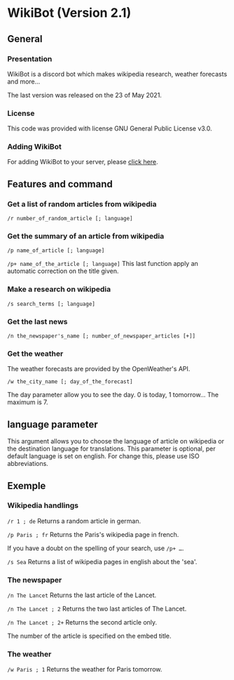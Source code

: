 # WikiBot (Version 2.1)

## General

### Presentation

WikiBot is a discord bot which makes wikipedia research, weather forecasts and more…

The last version was released on the 23 of May 2021.

### License

This code was provided with license GNU General Public License v3.0.

### Adding WikiBot

For adding WikiBot to your server, please [click here](https://discord.com/api/oauth2/authorize?client_id=731043686682591263&permissions=274877926400&scope=applications.commands%20bot).

## Features and command

### Get a list of random articles from wikipedia

`/r number_of_random_article [; language]`

### Get the summary of an article from wikipedia

`/p name_of_article [; language]`

`/p+ name_of_the_article [; language]`
This last function apply an automatic correction on the title given.

### Make a research on wikipedia

`/s search_terms [; language]`

### Get the last news

`/n the_newspaper's_name [; number_of_newspaper_articles [+]]`

### Get the weather

The weather forecasts are provided by the OpenWeather's API.

`/w the_city_name [; day_of_the_forecast]`

The day parameter allow you to see the day. 0 is today, 1 tomorrow… The maximum is 7.


## language parameter

This argument allows you to choose the language of article on wikipedia or the destination language for translations. This parameter is optional, per default language is set on english. For change this, please use ISO abbreviations.

## Exemple

### Wikipedia handlings

`/r 1 ; de` 
Returns a random article in german.

`/p Paris ; fr`
Returns the Paris's wikipedia page in french.

If you have a doubt on the spelling of your search, use `/p+ …`.

`/s Sea`
Returns a list of wikipedia pages in english about the 'sea'.

### The newspaper

`/n The Lancet`
Returns the last article of the Lancet.

`/n The Lancet ; 2`
Returns the two last articles of The Lancet.

`/n The Lancet ; 2+`
Returns the second article only.

The number of the article is specified on the embed title.


### The weather

`/w Paris ; 1`
Returns the weather for Paris tomorrow.
